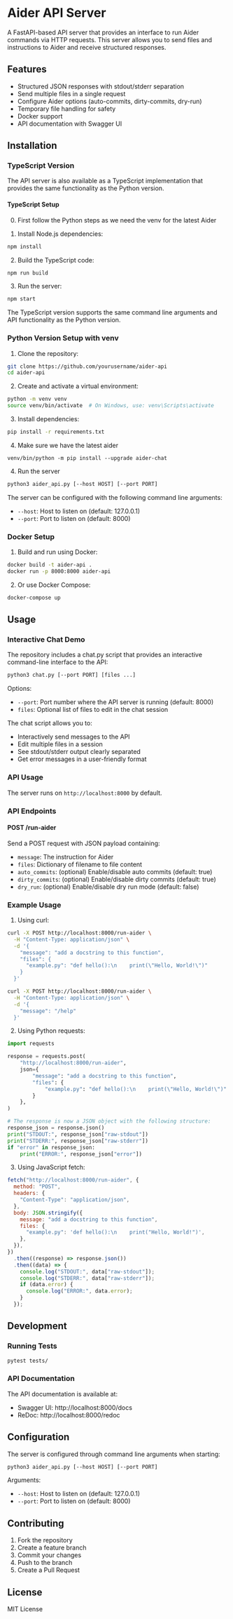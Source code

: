 # Aider API Server

A FastAPI-based API server that provides an interface to run Aider commands via HTTP requests. This server allows you to send files and instructions to Aider and receive structured responses.

## Features

- Structured JSON responses with stdout/stderr separation
- Send multiple files in a single request
- Configure Aider options (auto-commits, dirty-commits, dry-run)
- Temporary file handling for safety
- Docker support
- API documentation with Swagger UI

## Installation

### TypeScript Version

The API server is also available as a TypeScript implementation that provides the same functionality as the Python version.

#### TypeScript Setup

0. First follow the Python steps as we need the venv for the latest Aider

1. Install Node.js dependencies:

```bash
npm install
```

2. Build the TypeScript code:

```bash
npm run build
```

3. Run the server:

```bash
npm start
```

The TypeScript version supports the same command line arguments and API functionality as the Python version.

### Python Version Setup with venv

1. Clone the repository:

```bash
git clone https://github.com/yourusername/aider-api
cd aider-api
```

2. Create and activate a virtual environment:

```bash
python -m venv venv
source venv/bin/activate  # On Windows, use: venv\Scripts\activate
```

3. Install dependencies:

```bash
pip install -r requirements.txt
```

4. Make sure we have the latest aider

```
venv/bin/python -m pip install --upgrade aider-chat
```

4. Run the server

```bash
python3 aider_api.py [--host HOST] [--port PORT]
```

The server can be configured with the following command line arguments:

- `--host`: Host to listen on (default: 127.0.0.1)
- `--port`: Port to listen on (default: 8000)

### Docker Setup

1. Build and run using Docker:

```bash
docker build -t aider-api .
docker run -p 8000:8000 aider-api
```

2. Or use Docker Compose:

```bash
docker-compose up
```

## Usage

### Interactive Chat Demo

The repository includes a chat.py script that provides an interactive command-line interface to the API:

```bash
python3 chat.py [--port PORT] [files ...]
```

Options:

- `--port`: Port number where the API server is running (default: 8000)
- `files`: Optional list of files to edit in the chat session

The chat script allows you to:

- Interactively send messages to the API
- Edit multiple files in a session
- See stdout/stderr output clearly separated
- Get error messages in a user-friendly format

### API Usage

The server runs on `http://localhost:8000` by default.

### API Endpoints

#### POST /run-aider

Send a POST request with JSON payload containing:

- `message`: The instruction for Aider
- `files`: Dictionary of filename to file content
- `auto_commits`: (optional) Enable/disable auto commits (default: true)
- `dirty_commits`: (optional) Enable/disable dirty commits (default: true)
- `dry_run`: (optional) Enable/disable dry run mode (default: false)

### Example Usage

1. Using curl:

```bash
curl -X POST http://localhost:8000/run-aider \
  -H "Content-Type: application/json" \
  -d '{
    "message": "add a docstring to this function",
    "files": {
      "example.py": "def hello():\n    print(\"Hello, World!\")"
    }
  }'
```

```bash
curl -X POST http://localhost:8000/run-aider \
  -H "Content-Type: application/json" \
  -d '{
    "message": "/help"
  }'
```

2. Using Python requests:

```python
import requests

response = requests.post(
    "http://localhost:8000/run-aider",
    json={
        "message": "add a docstring to this function",
        "files": {
            "example.py": "def hello():\n    print(\"Hello, World!\")"
        }
    },
)

# The response is now a JSON object with the following structure:
response_json = response.json()
print("STDOUT:", response_json["raw-stdout"])
print("STDERR:", response_json["raw-stderr"])
if "error" in response_json:
    print("ERROR:", response_json["error"])
```

3. Using JavaScript fetch:

```javascript
fetch("http://localhost:8000/run-aider", {
  method: "POST",
  headers: {
    "Content-Type": "application/json",
  },
  body: JSON.stringify({
    message: "add a docstring to this function",
    files: {
      "example.py": 'def hello():\n    print("Hello, World!")',
    },
  }),
})
  .then((response) => response.json())
  .then((data) => {
    console.log("STDOUT:", data["raw-stdout"]);
    console.log("STDERR:", data["raw-stderr"]);
    if (data.error) {
      console.log("ERROR:", data.error);
    }
  });
```

## Development

### Running Tests

```bash
pytest tests/
```

### API Documentation

The API documentation is available at:

- Swagger UI: http://localhost:8000/docs
- ReDoc: http://localhost:8000/redoc

## Configuration

The server is configured through command line arguments when starting:

```bash
python3 aider_api.py [--host HOST] [--port PORT]
```

Arguments:

- `--host`: Host to listen on (default: 127.0.0.1)
- `--port`: Port to listen on (default: 8000)

## Contributing

1. Fork the repository
2. Create a feature branch
3. Commit your changes
4. Push to the branch
5. Create a Pull Request

## License

MIT License
